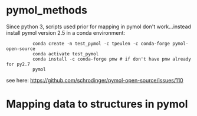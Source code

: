 # pymol_methods


Since python 3,  scripts used prior for mapping in pymol don't work...instead install pymol version 2.5 in a conda environment:

              conda create -n test_pymol -c tpeulen -c conda-forge pymol-open-source
              conda activate test_pymol
              conda install -c conda-forge pmw # if don't have pmw already for py2.7
              pymol 



see here: https://github.com/schrodinger/pymol-open-source/issues/110


# Mapping data to structures in pymol

